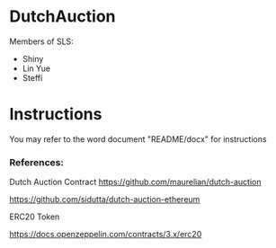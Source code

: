 # DutchAuction
Members of SLS:
- Shiny
- Lin Yue
- Steffi
# Instructions
You may refer to the word document "README/docx" for instructions
### References:
Dutch Auction Contract
https://github.com/maurelian/dutch-auction

https://github.com/sidutta/dutch-auction-ethereum

ERC20 Token

https://docs.openzeppelin.com/contracts/3.x/erc20
